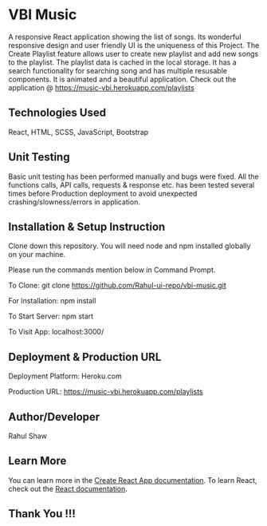 # VBI Music

A responsive React application showing the list of songs. Its wonderful responsive design and user friendly UI is the uniqueness of this Project. The Create Playlist feature allows user to create new playlist and add new songs to the playlist. The playlist data is cached in the local storage. It has a search functionality for searching song and has multiple resusable components. It is animated and a beautiful application. 
Check out the application @ https://music-vbi.herokuapp.com/playlists


## Technologies Used

React, HTML, SCSS, JavaScript, Bootstrap


## Unit Testing

Basic unit testing has been performed manually and bugs were fixed. All the functions calls, API calls, requests & response etc. has been tested several times before Production deployment to avoid unexpected crashing/slowness/errors in application. 


## Installation & Setup Instruction

Clone down this repository. You will need node and npm installed globally on your machine.

Please run the commands mention below in Command Prompt.

To Clone: git clone https://github.com/Rahul-ui-repo/vbi-music.git

For Installation: npm install

To Start Server: npm start

To Visit App: localhost:3000/


## Deployment & Production URL

Deployment Platform: Heroku.com

Production URL: https://music-vbi.herokuapp.com/playlists


## Author/Developer

Rahul Shaw

## Learn More

You can learn more in the [Create React App documentation](https://facebook.github.io/create-react-app/docs/getting-started).
To learn React, check out the [React documentation](https://reactjs.org/).

## Thank You !!!

